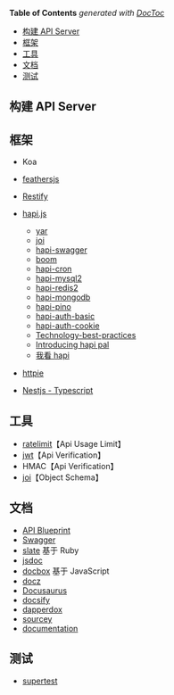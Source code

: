 <!-- START doctoc generated TOC please keep comment here to allow auto update -->
<!-- DON'T EDIT THIS SECTION, INSTEAD RE-RUN doctoc TO UPDATE -->
**Table of Contents**  *generated with [DocToc](https://github.com/thlorenz/doctoc)*

- [构建 API Server](#%E6%9E%84%E5%BB%BA-api-server)
- [框架](#%E6%A1%86%E6%9E%B6)
- [工具](#%E5%B7%A5%E5%85%B7)
- [文档](#%E6%96%87%E6%A1%A3)
- [测试](#%E6%B5%8B%E8%AF%95)

<!-- END doctoc generated TOC please keep comment here to allow auto update -->

## 构建 API Server

## 框架

- Koa
- [feathersjs](https://feathersjs.com/)
- [Restify](http://restify.com/)

- [hapi.js](https://github.com/hapijs/hapi)
  - [yar](https://github.com/hapijs/yar)
  - [joi](https://github.com/hapijs/joi)
  - [hapi-swagger](https://github.com/glennjones/hapi-swagger)
  - [boom](https://github.com/hapijs/boom)
  - [hapi-cron](https://github.com/antonsamper/hapi-cron)
  - [hapi-mysql2](https://github.com/midnightcodr/hapi-mysql2)
  - [hapi-redis2](https://github.com/midnightcodr/hapi-redis2)
  - [hapi-mongodb](https://github.com/Marsup/hapi-mongodb)
  - [hapi-pino](https://github.com/pinojs/hapi-pino)
  - [hapi-auth-basic](https://github.com/hapijs/hapi-auth-basic)
  - [hapi-auth-cookie](https://github.com/hapijs/hapi-auth-cookie)
  - [Technology-best-practices](https://github.com/vaquarkhan/Technology-best-practices/blob/master/backend/nodejs/hapijs.md)
  - [Introducing hapi pal](https://medium.com/@hapipal/introducing-hapi-pal-550c13f30c5b)
  - [我看 hapi](http://www.10tiao.com/html/240/201703/2649257193/1.html)
- [httpie](https://github.com/lukeed/httpie)
- [Nestjs - Typescript](https://nestjs.com/)

## 工具

- [ratelimit](https://github.com/koajs/ratelimit)【Api Usage Limit】
- [jwt](https://github.com/koajs/jwt)【Api Verification】
- HMAC【Api Verification】
- [joi](https://github.com/hapijs/joi)【Object Schema】

## 文档

- [API Blueprint](https://apiblueprint.org/)
- [Swagger](http://swagger.io/)
- [slate](https://github.com/lord/slate) 基于 Ruby
- [jsdoc](https://github.com/jsdoc3/jsdoc)
- [docbox](https://github.com/tmcw/docbox) 基于 JavaScript
- [docz](https://github.com/pedronauck/docz)
- [Docusaurus](https://github.com/facebook/Docusaurus)
- [docsify](https://github.com/docsifyjs/docsify)
- [dapperdox](https://github.com/DapperDox/dapperdox)
- [sourcey](https://github.com/sourcey)
- [documentation](https://github.com/documentationjs/documentation)

## 测试

- [supertest](https://www.npmjs.com/package/supertest)